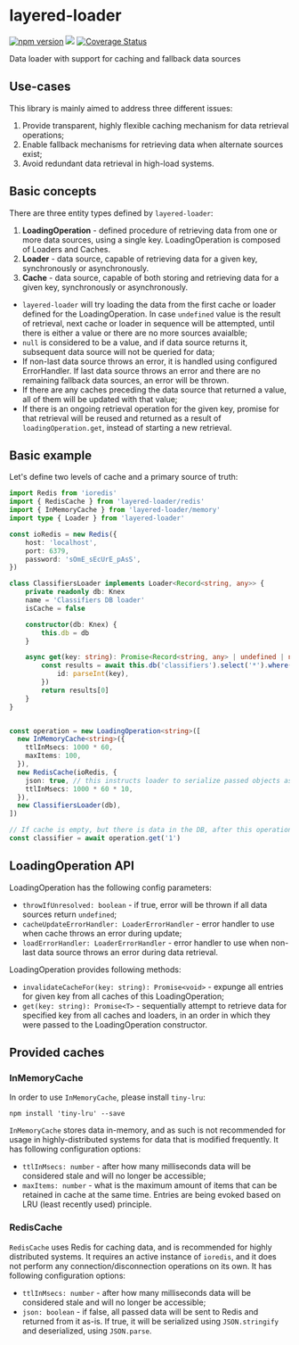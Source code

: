 # layered-loader

[![npm version](http://img.shields.io/npm/v/layered-loader.svg)](https://npmjs.org/package/layered-loader)
![](https://github.com/kibertoad/layered-loader/workflows/ci/badge.svg)
[![Coverage Status](https://coveralls.io/repos/kibertoad/layered-loader/badge.svg?branch=main)](https://coveralls.io/r/kibertoad/layered-loader?branch=main)

Data loader with support for caching and fallback data sources

## Use-cases

This library is mainly aimed to address three different issues:

1. Provide transparent, highly flexible caching mechanism for data retrieval operations;
2. Enable fallback mechanisms for retrieving data when alternate sources exist;
3. Avoid redundant data retrieval in high-load systems.

## Basic concepts

There are three entity types defined by `layered-loader`:

1. **LoadingOperation** - defined procedure of retrieving data from one or more data sources, using a single key. LoadingOperation is composed of Loaders and Caches.
2. **Loader** - data source, capable of retrieving data for a given key, synchronously or asynchronously.
3. **Cache** - data source, capable of both storing and retrieving data for a given key, synchronously or asynchronously.

- `layered-loader` will try loading the data from the first cache or loader defined for the LoadingOperation. In case `undefined` value is the result of retrieval, next cache or loader in sequence will be attempted, until there is either a value or there are no more sources avaialble;
- `null` is considered to be a value, and if data source returns it, subsequent data source will not be queried for data;
- If non-last data source throws an error, it is handled using configured ErrorHandler. If last data source throws an error and there are no remaining fallback data sources, an error will be thrown.
- If there are any caches preceding the data source that returned a value, all of them will be updated with that value;
- If there is an ongoing retrieval operation for the given key, promise for that retrieval will be reused and returned as a result of `loadingOperation.get`, instead of starting a new retrieval.

## Basic example

Let's define two levels of cache and a primary source of truth:

```ts
import Redis from 'ioredis'
import { RedisCache } from 'layered-loader/redis'
import { InMemoryCache } from 'layered-loader/memory'
import type { Loader } from 'layered-loader'

const ioRedis = new Redis({
    host: 'localhost',
    port: 6379,
    password: 'sOmE_sEcUrE_pAsS',
})

class ClassifiersLoader implements Loader<Record<string, any>> {
    private readonly db: Knex
    name = 'Classifiers DB loader'
    isCache = false

    constructor(db: Knex) {
        this.db = db
    }

    async get(key: string): Promise<Record<string, any> | undefined | null> {
        const results = await this.db('classifiers').select('*').where({
            id: parseInt(key),
        })
        return results[0]
    }
}


const operation = new LoadingOperation<string>([
  new InMemoryCache<string>({
    ttlInMsecs: 1000 * 60,
    maxItems: 100,
  }),
  new RedisCache(ioRedis, {
    json: true, // this instructs loader to serialize passed objects as string and deserialize them back to objects
    ttlInMsecs: 1000 * 60 * 10,
  }),
  new ClassifiersLoader(db),
])

// If cache is empty, but there is data in the DB, after this operation is completed, both caches will be populated
const classifier = await operation.get('1')
```

## LoadingOperation API

LoadingOperation has the following config parameters:

* `throwIfUnresolved: boolean` - if true, error will be thrown if all data sources return `undefined`;
* `cacheUpdateErrorHandler: LoaderErrorHandler` - error handler to use when cache throws an error during update;
* `loadErrorHandler: LoaderErrorHandler` - error handler to use when non-last data source throws an error during data retrieval. 

LoadingOperation provides following methods:

* `invalidateCacheFor(key: string): Promise<void>` - expunge all entries for given key from all caches of this LoadingOperation;
* `get(key: string): Promise<T>` - sequentially attempt to retrieve data for specified key from all caches and loaders, in an order in which they were passed to the LoadingOperation constructor.

## Provided caches

### InMemoryCache

In order to use `InMemoryCache`, please install `tiny-lru`:
```shell
npm install 'tiny-lru' --save
```

`InMemoryCache` stores data in-memory, and as such is not recommended for usage in highly-distributed systems for data that is modified frequently.
It has following configuration options:

* `ttlInMsecs: number` - after how many milliseconds data will be considered stale and will no longer be accessible;
* `maxItems: number` - what is the maximum amount of items that can be retained in cache at the same time. Entries are being evoked based on LRU (least recently used) principle.

### RedisCache

`RedisCache` uses Redis for caching data, and is recommended for highly distributed systems. It requires an active instance of `ioredis`, and it does not perform any connection/disconnection operations on its own.
It has following configuration options:

* `ttlInMsecs: number` - after how many milliseconds data will be considered stale and will no longer be accessible;
* `json: boolean` - if false, all passed data will be sent to Redis and returned from it as-is. If true, it will be serialized using `JSON.stringify` and deserialized, using `JSON.parse`.
